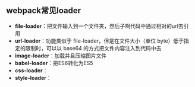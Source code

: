 ## webpack常见loader 
- **file-loader**：把文件输入到一个文件夹，然后子啊代码中通过相对的url去引用
- **url-loader**：功能类似于 file-loader，但是在文件大小（单位 byte）低于指定的限制时，可以以 base64 的方式把文件内容注入到代码中去
- **image-loader**：加载并且压缩图片文件
- **babel-loader**：把ES6转化为ES5
- **css-loader**：
- **style-loader**：
